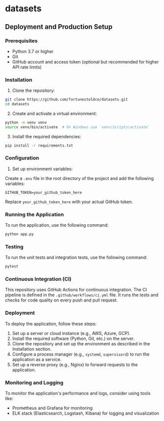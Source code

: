 # datasets

## Deployment and Production Setup

### Prerequisites

- Python 3.7 or higher
- Git
- GitHub account and access token (optional but recommended for higher API rate limits)

### Installation

1. Clone the repository:

```bash
git clone https://github.com/fortunestoldco/datasets.git
cd datasets
```

2. Create and activate a virtual environment:

```bash
python -m venv venv
source venv/bin/activate  # On Windows use `venv\Scripts\activate`
```

3. Install the required dependencies:

```bash
pip install -r requirements.txt
```

### Configuration

1. Set up environment variables:

Create a `.env` file in the root directory of the project and add the following variables:

```
GITHUB_TOKEN=your_github_token_here
```

Replace `your_github_token_here` with your actual GitHub token.

### Running the Application

To run the application, use the following command:

```bash
python app.py
```

### Testing

To run the unit tests and integration tests, use the following command:

```bash
pytest
```

### Continuous Integration (CI)

This repository uses GitHub Actions for continuous integration. The CI pipeline is defined in the `.github/workflows/ci.yml` file. It runs the tests and checks for code quality on every push and pull request.

### Deployment

To deploy the application, follow these steps:

1. Set up a server or cloud instance (e.g., AWS, Azure, GCP).
2. Install the required software (Python, Git, etc.) on the server.
3. Clone the repository and set up the environment as described in the Installation section.
4. Configure a process manager (e.g., `systemd`, `supervisord`) to run the application as a service.
5. Set up a reverse proxy (e.g., Nginx) to forward requests to the application.

### Monitoring and Logging

To monitor the application's performance and logs, consider using tools like:

- Prometheus and Grafana for monitoring
- ELK stack (Elasticsearch, Logstash, Kibana) for logging and visualization
